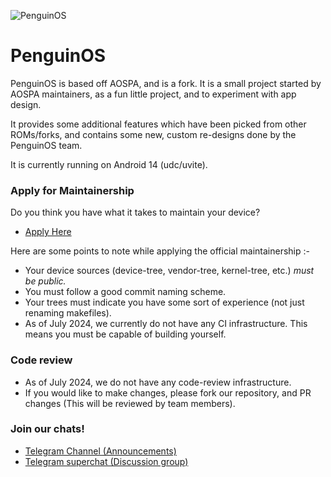 ![PenguinOS](https://github.com/Project-PenguinOS/.github/blob/main/images/banner.png)

PenguinOS
===========
PenguinOS is based off AOSPA, and is a fork. It is a small project started by AOSPA maintainers, as a fun little project, and to experiment with app design.

It provides some additional features which have been picked from other ROMs/forks, and contains some 
new, custom re-designs done by the PenguinOS team.

It is currently running on Android 14 (udc/uvite).

### Apply for Maintainership

Do you think you have what it takes to maintain your device?

- [Apply Here](https://t.me/PenguinOSChatroom/650)

Here are some points to note while applying the official maintainership :-

- Your device sources (device-tree, vendor-tree, kernel-tree, etc.) _must be public._
- You must follow a good commit naming scheme.
- Your trees must indicate you have some sort of experience (not just renaming makefiles).
- As of July 2024, we currently do not have any CI infrastructure. This means you must be capable of building yourself.

### Code review

- As of July 2024, we do not have any code-review infrastructure.
- If you would like to make changes, please fork our repository, and PR changes (This will be reviewed by team members).

### Join our chats!

- [Telegram Channel (Announcements)](https://t.me/PenguinOSChannel)
- [Telegram superchat (Discussion group)](https://t.me/PenguinOSChatroom)